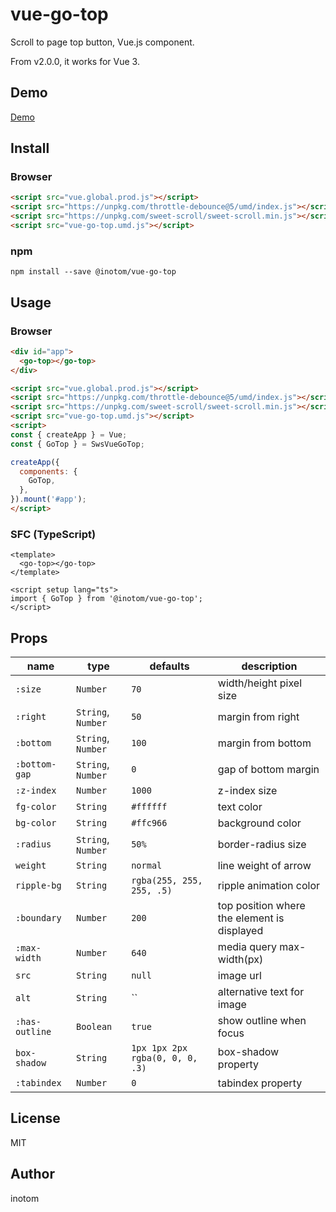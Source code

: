 # vue-go-top

Scroll to page top button, Vue.js component.

From v2.0.0, it works for Vue 3.

## Demo

[Demo](https://sandbox.serendip.ws/vue-go-top.html)


## Install

### Browser

```html
<script src="vue.global.prod.js"></script>
<script src="https://unpkg.com/throttle-debounce@5/umd/index.js"></script>
<script src="https://unpkg.com/sweet-scroll/sweet-scroll.min.js"></script>
<script src="vue-go-top.umd.js"></script>
```


### npm

```
npm install --save @inotom/vue-go-top
```


## Usage

### Browser

```html
<div id="app">
  <go-top></go-top>
</div>

<script src="vue.global.prod.js"></script>
<script src="https://unpkg.com/throttle-debounce@5/umd/index.js"></script>
<script src="https://unpkg.com/sweet-scroll/sweet-scroll.min.js"></script>
<script src="vue-go-top.umd.js"></script>
<script>
const { createApp } = Vue;
const { GoTop } = SwsVueGoTop;

createApp({
  components: {
    GoTop,
  },
}).mount('#app');
</script>
```


### SFC (TypeScript)

```vue
<template>
  <go-top></go-top>
</template>

<script setup lang="ts">
import { GoTop } from '@inotom/vue-go-top';
</script>
```


## Props

| name           | type               | defaults                        | description                                 |
|----------------|--------------------|---------------------------------|---------------------------------------------|
| `:size`        | `Number`           | `70`                            | width/height pixel size                     |
| `:right`       | `String`, `Number` | `50`                            | margin from right                           |
| `:bottom`      | `String`, `Number` | `100`                           | margin from bottom                          |
| `:bottom-gap`  | `String`, `Number` | `0`                             | gap of bottom margin                        |
| `:z-index`     | `Number`           | `1000`                          | z-index size                                |
| `fg-color`     | `String`           | `#ffffff`                       | text color                                  |
| `bg-color`     | `String`           | `#ffc966`                       | background color                            |
| `:radius`      | `String`, `Number` | `50%`                           | border-radius size                          |
| `weight`       | `String`           | `normal`                        | line weight of arrow                        |
| `ripple-bg`    | `String`           | `rgba(255, 255, 255, .5)`       | ripple animation color                      |
| `:boundary`    | `Number`           | `200`                           | top position where the element is displayed |
| `:max-width`   | `Number`           | `640`                           | media query max-width(px)                   |
| `src`          | `String`           | `null`                          | image url                                   |
| `alt`          | `String`           | ``                              | alternative text for image                  |
| `:has-outline` | `Boolean`          | `true`                          | show outline when focus                     |
| `box-shadow`   | `String`           | `1px 1px 2px rgba(0, 0, 0, .3)` | box-shadow property                         |
| `:tabindex`    | `Number`           | `0`                             | tabindex property                           |


## License

MIT


## Author

inotom
